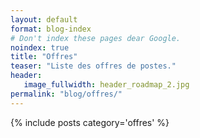 ```yaml
---
layout: default
format: blog-index
# Don't index these pages dear Google.
noindex: true
title: "Offres"
teaser: "Liste des offres de postes."
header:
   image_fullwidth: header_roadmap_2.jpg
permalink: "blog/offres/"
---
```


<div class="row blog-index">
	<div class="medium-8 columns t30">
		{% include posts category='offres' %}
	</div><!-- /.medium-7.columns -->
</div><!-- /.row -->

